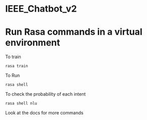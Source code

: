 # IEEE_Chatbot_v2
# Run Rasa commands in a virtual environment


To train
```
rasa train
```

To Run
```
rasa shell
```

To check the probability of each intent
```
rasa shell nlu
```

Look at the docs for more commands
